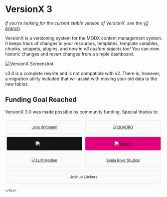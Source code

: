 # VersionX 3 #

_If you're looking for the current stable version of VersionX, see the [v2 branch](https://github.com/modmore/VersionX/tree/master)._

VersionX is a versioning system for the MODX content management system. It keeps track of changes to your resources, templates, template variables, chunks, snippets, plugins, and _now in v3 custom objects too!_ You can view historic changes and revert changes from a simple dashboard.

![VersionX Screenshot](https://user-images.githubusercontent.com/5160368/236378160-f0e88939-71e4-4d38-b750-f49ae84b068d.png)

v3.0 is a complete rewrite and is not compatible with v2. 
There is, however, a migration utility included that will assist with moving your old data to the new tables.

## Funding Goal Reached ##

VersionX 3.0 was made possible by community funding. Special thanks to:

<svg fill="none" viewBox="0 0 600 300" width="600" height="300" xmlns="http://www.w3.org/2000/svg">
  <foreignObject width="100%" height="100%">
    <div xmlns="http://www.w3.org/1999/xhtml">
<div class="credits" style="display: flex;flex-wrap: wrap;">
    <p class="credit" style="flex: 1 0 30%;padding: 1rem;border-radius: 3px;border: 1px solid rgba(0,0,0,.1);box-shadow: 0 0 3px rgba(39,44,49,.02), 0 5px 22px -6px rgba(39,44,49,.05);background: #f9fafa;margin: 1%;text-align: center;display: flex;flex-direction: column;">
        <a href="https://jens-wittmann.de" target="_blank" rel="noopener">Jens Wittmann</a>
    </p>
    <p class="credit" style="flex: 1 0 30%;padding: 1rem;border-radius: 3px;border: 1px solid rgba(0,0,0,.1);box-shadow: 0 0 3px rgba(39,44,49,.02), 0 5px 22px -6px rgba(39,44,49,.05);background: #f9fafa;margin: 1%;text-align: center;display: flex;flex-direction: column;">
        <a href="https://www.quadro-system.de/" target="_blank" rel="noopener"><img src="https://assets.modmore.com/modxpo2022/sp/quadro.svg" alt="QUADRO"></a>
    </p>
    <p class="credit" style="background: #141414;flex: 1 0 30%;padding: 1rem;border-radius: 3px;border: 1px solid rgba(0,0,0,.1);box-shadow: 0 0 3px rgba(39,44,49,.02), 0 5px 22px -6px rgba(39,44,49,.05);margin: 1%;text-align: center;display: flex;flex-direction: column;">
        <a href="https://www.webaix.de/" target="_blank" rel="noopener"><img src="https://assets.modmore.com/modxpo2022/sp/webaix-logo-2021.svg" alt="webaix."></a>
    </p>
    <p class="credit" style="background: #e2007a;flex: 1 0 30%;padding: 1rem;border-radius: 3px;border: 1px solid rgba(0,0,0,.1);box-shadow: 0 0 3px rgba(39,44,49,.02), 0 5px 22px -6px rgba(39,44,49,.05);margin: 1%;text-align: center;display: flex;flex-direction: column;">
        <a href="https://www.visions.ch/" target="_blank" rel="noopener"><img src="https://assets.modmore.com/modxpo2022/sp/logo_visions.svg" alt="Visions"></a>
    </p>
    <p class="credit" style="flex: 1 0 30%;padding: 1rem;border-radius: 3px;border: 1px solid rgba(0,0,0,.1);box-shadow: 0 0 3px rgba(39,44,49,.02), 0 5px 22px -6px rgba(39,44,49,.05);background: #f9fafa;margin: 1%;text-align: center;display: flex;flex-direction: column;">
        <a href="https://www.lux-medien.com/" target="_blank" rel="noopener"><img src="https://assets.modmore.com/modxpo2022/sp/logo-lux-tiny-2019.svg" alt="LUX Medien"></a>
    </p>
    <p class="credit" style="flex: 1 0 30%;padding: 1rem;border-radius: 3px;border: 1px solid rgba(0,0,0,.1);box-shadow: 0 0 3px rgba(39,44,49,.02), 0 5px 22px -6px rgba(39,44,49,.05);background: #f9fafa;margin: 1%;text-align: center;display: flex;flex-direction: column;">
        <a href="https://sepiariver.com/" target="_blank" rel="noopener">Sepia River Studios</a>
    </p>
    <p class="credit" style="flex: 1 0 30%;padding: 1rem;border-radius: 3px;border: 1px solid rgba(0,0,0,.1);box-shadow: 0 0 3px rgba(39,44,49,.02), 0 5px 22px -6px rgba(39,44,49,.05);background: #f9fafa;margin: 1%;text-align: center;display: flex;flex-direction: column;">
        Joshua Lückers
    </p>
</div>

    </div>
  </foreignObject>
</svg>

## Requirements ##

- MODX 2.6.5+ 
- PHP 7.4+

## Installation ## 

VersionX can be installed from either the [modmore package provider](https://modmore.com/about/package-provider/), or the [MODX package provider](https://extras.modx.com/package/versionx?version=2.4.0-pl).

## New UI ##
The UI in VersionX 3.0 has been overhauled and simplified. 

**Manager Page**

The VersionX manager page is availble at `Extras -> VersionX` in the MODX manager. 
Here you'll find the main objects grid that lists all objects that have at least one version stored.
They are sorted by the latest update, and can be filtered by the package they belong to, the type of 
object (Resource, Template, Chunk, Snippet, TV, Plugin, or custom), the user who made the update and the date.

By default, only core object types are displayed. If you would like to include custom objects, please refer
to the sections **Object Types** and **Versioning Custom Objects** below.

To view the stored versions for an object, right-click on it and select `View Details`. A window will open 
with a list of deltas for that object. Each delta represents a grouping of all the fields that changed at a 
particular point in time. Inside each delta you'll see a list of rendereded 
[diffs](https://en.wikipedia.org/wiki/Diff) for each field name showing the before and after values.]

**Versions Tab**

On each Resource and Element manager page, you'll see an extra "Versions" tab that's been added by VersionX.
Switching to this tab will display the same list of deltas as when opening the detail window on the 
VersionX manager page.

## Reverting Changes ##

Reverting changes is performed either on the versions tab of the manager Resource/Element form, or via the
main VersionX manager page.

Look through the list of deltas, and find the one you want to revert to. There are three buttons available
for reverting.

- `Undo`: On the right-hand side of every diff, you'll see **_undo_** buttons for each field listed. Clicking undo will revert the change for that field only, ignoring all the other fields within that delta.
- `Revert these changes`: In the top-right corner of each delta, you'll see the **_Revert these changes_** button. This will revert all fields within that delta, but no others.
- `Revert all fields to this point in time`: This button sits between deltas, and reverts ALL fields regardless of which delta they are in, to that point in time. (_This point in time_ refers to the "end time" of the delta just below it).

## Fields ##

Different field types in v3 allow for unique behavior when creating, reverting, or rendering deltas. In addition to the standard [Text field](https://github.com/modmore/VersionX/blob/3.x/core/components/versionx/src/Fields/Text.php), the [Properties field](https://github.com/modmore/VersionX/blob/3.x/core/components/versionx/src/Fields/Properties.php) is now available.

Properties fields are defined for an object in the type class (see Object Types section below) and are typically used for fields that contain more than one value, 
such as a serialized value. The properties field breaks the value apart recursively and versions each item as its own field when stored in a delta. 
This provides more granular control over what can be reverted, compared to a normal Text field where all values must be reverted at once. 
An example of the Properties field being defined for a Resource can be found [here](https://github.com/modmore/VersionX/blob/3.x/core/components/versionx/src/Types/Resource.php#L32-L34).

An Image field is also planned that would allow rendering of the before and after images within the diff.

## Object Types ##

Objects may be expected to behave differently from one another. We expect when saving a resource, it should also remember the TV values on that resource, whereas when saving a chunk, we don't need to worry about that. 

To handle these different behaviours, VersionX uses configuration classes that extend the `\modmore\VersionX\Types\Type` class.

Here's the object _Type_ class for versioning chunks (modChunk):

```php
<?php

namespace modmore\VersionX\Types;

class Chunk extends Type
{
    // The class to be versioned
    protected string $class = \modChunk::class;
    
    // The id of the HTML element where the "Versions" tab will be added.
    protected string $tabId = 'modx-chunk-tabs';
    
    // The id of the ExtJS panel where versions will be rendered
    protected string $panelId = 'modx-panel-chunk';
    
    // Package name. If you're versioning a custom object, change this from core.
    protected string $package = 'core';
    
    // The primary field name for this object (for a resource it might be pagetitle)
    protected string $nameField = 'name';
    
    // List the field names to appear at the top when displaying diffs.
    protected array $fieldOrder = [
        'name',
        'description',
        'content',
    ];
    
    // List field names that should not be versioned
    protected array $excludedFields = [
        'id',
        'snippet',
    ];
}
```

VersionX will check these values when performing actions. 

## Versioning Custom Objects ##

In addition to resources and elements, VersionX can work with custom objects. The only requirement is that it must be a derivative of xPDOObject. 

Example custom Type class for a Commerce product:

```php 
<?php

namespace MyModuleNamespace;

use modmore\VersionX\Fields\Image;
use modmore\VersionX\Fields\Properties;
use modmore\VersionX\Types\Type;

class MyProduct extends Type {
    protected string $class = \comProduct::class;
    protected string $package = 'commerce';
    protected string $nameField = 'name';
    protected array $excludedFields = [
        'id',
    ];
    protected array $fieldOrder = [
        'name',
        'description',
        'pricing',
        'sku',
    ];
    protected array $fieldClassMap = [
        'properties' => Properties::class,
        'image' => Image::class,
    ];
    
    /**
     * Here we are loading the Commerce package via it's service class. This is required in order to have 
     * custom objects show up in the main VersionX objects grid.
     */
    public static function loadCustomPackage(\modX $modx): bool
    {
        // While we're using $modx->getService() here, depending on your package/objects you might use
        // $modx->loadClass(), or $modx->addPackage() instead.
        if (!$modx->getService('commerce', 'Commerce', MODX_CORE_PATH . 'components/commerce/model/commerce/')) {
            // Return false if it failed
            return false;
        }
        
        return true;
    }
}
```

**Create versions of a custom object**

Here's an example of how to create a delta of an object using the MyProduct type class above:

```php
$path = $modx->getOption('versionx.core_path', null, MODX_CORE_PATH . 'components/versionx/');
require $path . 'vendor/autoload.php';

$versionX = new \modmore\VersionX\VersionX($modx);

$type = new \MyModuleNamespace\MyProduct($versionX);
$result = $versionX->deltas()->createDelta($id, $type);
```

Here we are getting the VersionX autoloader (so PHP knows where the VersionX classes are), then instantiating VersionX, instantiating our own custom type class, then calling `createDelta()` and passing our custom type class `$type` and the `$id` of the object we want to version.

You can see an [example of this in the VersionX plugin](https://github.com/modmore/VersionX/blob/3.x/core/components/versionx/elements/plugins/versionx.plugin.php#L41-L42), where we are creating a new delta of a resource when saved. The Object Type in this case is `\modmore\VersionX\Types\Resource`.

```php
$type = new \modmore\VersionX\Types\Resource($versionX);
$result = $versionX->deltas()->createDelta($id, $type);
```

Now what happens if you want to include extra data in the delta that's not a field of your object? 
Saving TV values along with resources are an excellent example of this. In your extended custom type class, you
can use the [includeFieldsOnCreate()](https://github.com/modmore/VersionX/blob/3.x/core/components/versionx/src/Types/Type.php#L162-L173) method to add extra data to the version. An [example of this](https://github.com/modmore/VersionX/blob/3.x/core/components/versionx/src/Types/Resource.php#L42-L105) can be 
found in the `Resource` type class.

When reverting to a previous version of an object, you're going to want to revert the values of those 
extra fields to the values from the previous version. To do this use the [afterRevert()](https://github.com/modmore/VersionX/blob/3.x/core/components/versionx/src/Types/Type.php#L186-L202) method in your 
extended Type class. See the example reverting TV values in the [Resource](https://github.com/modmore/VersionX/blob/3.x/core/components/versionx/src/Types/Resource.php#L108-L152) class.


**Display the custom object versions in the VersionX grid**

The most important part for custom objects is the `loadCustomPackage()` method, as seen in the example above. 
This will allow the main VersionX objects grid to display your custom object versions in addition to the regular core objects.
This method should be used to load the xPDO objects. Different packages may need to be loaded in different ways; for example 
in the example above the Commerce package is loaded by using the `$modx->getService()` method. For other packages, it might
be more appropriate to use `$modx->loadClass()`, `$modx->addPackage()`, or the MODX 3+ `bootstrap.php` file.

Your custom type class could be located anywhere, so we need to let VersionX know where to find it. For this 
the `versionx.custom_type_classes` system setting exists. The class name and the file location of each custom package should be added in JSON format to the system setting.
e.g.

```json
[{
  "class": "\\MyModuleNamespace\\MyProduct",
  "path": "{core_path}components/commerce_mymodule/src/MyModuleNamespace/MyProduct.php"
},{
  "class": "\\AnotherNamespace\\AnotherClass",
  "path": "{core_path}components/packagename/src/AnotherNamespace/AnotherClass.php"
}]
```

VersionX will check this system setting when loading the main objects grid, and then run the `loadCustomPackage()` method 
for each class listed there.

You can then see your custom object versions in the VersionX grid. Note the object with the name `MyProduct` and the 
class `comProduct` listed in the screenshot below:

![Custom Object in Grid](https://github.com/modmore/VersionX/assets/5160368/bf323859-a971-47cf-8a90-5904426179ee)


## Merging Deltas ##

Previously, VersionX stored the entire object each save. This, as you can imagine, caused the database tables to grow rather quickly.
As of v3, each version only contains the fields that have changed within a delta.

Merging deltas are a key function of VersionX, designed to keep storage space to a minimum. Merging deltas is intended
to be handled by a nightly cronjob, though it can also be triggered manually by the **_Optimise Storage_** button at 
the top of the VersionX manager page.

The script to run for the cron is located at `core/components/versionx/cron.php`

So to run it every midnight, in your crontab you might put:
```
0 0 * * * php /var/www/public/core/components/versionx/cron.php > /dev/null 2>&1
```

VersionX will look at how old deltas are and merge then depending on the timeframe.

- `1 week ago` - Deltas older than a week will be merged to a single delta for a given hour.
  _This leaves at most 168 unique deltas per object per week, or 8736 per year._
- `1 month ago` - Deltas older than a month will be merged to a single delta for a given day.
  _This leaves at most 7 unique deltas per object per week, or 364 per year_
- `3 months ago` - Deltas older than 3 months will be merged to a single delta for a given week.
  _This leaves at most 1 unique delta per object per week, or 52 per year._
- `18 months ago` - Deltas older than 18 months will be merged to a single delta for a given month.
  _This leaves at most 1 unique delta per object per month, or 12 per year._
- `5 years ago` - Deltas older than 5 years will be merged to a single delta for a given year.

The initial delta on each object, plus any delta marked as a **_milestone_** will not be merged.

## Milestones ##

Within the delta grid UI, you can set a milestone tag (e.g. "Client Review" or "Went Live!") on a delta by 
clicking the flag icon.
A milestone represents an important version that should be preserved as is, and as such is never merged.
Click the milestone tag again to remove it if you no longer wish to keep it separate.

## Migrating from 2.x ##

A separate script has been included to migrate version data from the VersionX 2.x database tabled.

After upgrading to version 3, run the following from the command line:
```
php /your/path/core/components/versionx/migrate.php
```

## Contributions ##
VersionX is open source, and free to use. If you would like to support further development, feel free to contribute with either code (in the form of a PR on this repo) or monetary contributions. Hit the link to donate: https://modmore.com/extras/versionx/donate/ 
